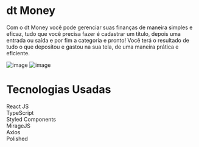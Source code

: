 # dt Money
Com o dt Money você pode gerenciar suas finanças de maneira simples e eficaz, tudo que você precisa fazer é cadastrar um título, depois uma entrada ou saída e por fim a categoria e pronto! Você terá o resultado de tudo o que depositou e gastou na sua tela, de uma maneira prática e eficiente.

![image](https://user-images.githubusercontent.com/61881055/152660411-62883a73-9e35-48e1-ae95-388a2e0a03cf.png)
![image](https://user-images.githubusercontent.com/61881055/152660487-0f464b14-8bb3-44be-b510-745fe2ed22e5.png)

# Tecnologias Usadas
React JS <br>
TypeScript <br>
Styled Components <br>
MirageJS <br>
Axios <br>
Polished
